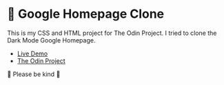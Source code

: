 # 👋 Google Homepage Clone
This is my CSS and HTML project for The Odin Project. I tried to clone the Dark Mode Google Homepage. 

* [Live Demo](https://celestef00.github.io/google_homepage/)
* [The Odin Project](https://www.theodinproject.com/home)

💜 Please be kind 💜
